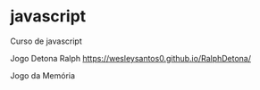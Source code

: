 # javascript
 Curso de javascript

 Jogo Detona Ralph 
 https://wesleysantos0.github.io/RalphDetona/

 Jogo da Memória 
 
